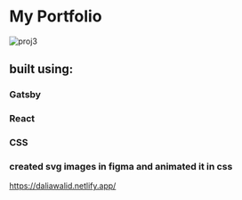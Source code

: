 # My Portfolio

![proj3](https://user-images.githubusercontent.com/47950134/87289219-aa870700-c4fc-11ea-9475-4631c0d08bf3.png)

## built using:
### Gatsby
### React
### CSS

### created svg images in figma and animated it in css

https://daliawalid.netlify.app/
